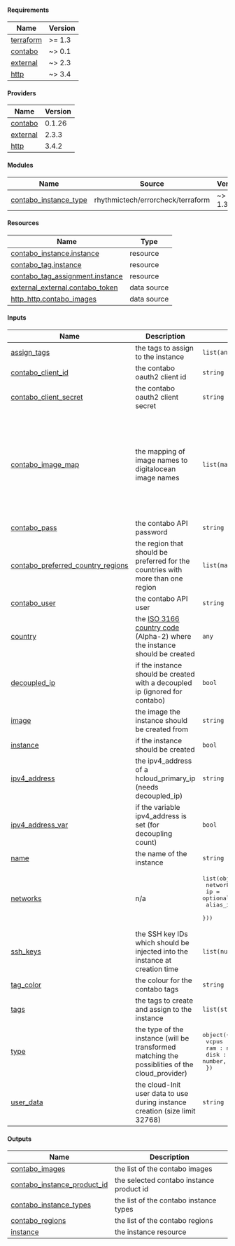<!-- BEGIN_TF_DOCS -->
#### Requirements

| Name | Version |
|------|---------|
| <a name="requirement_terraform"></a> [terraform](#requirement\_terraform) | >= 1.3 |
| <a name="requirement_contabo"></a> [contabo](#requirement\_contabo) | ~> 0.1 |
| <a name="requirement_external"></a> [external](#requirement\_external) | ~> 2.3 |
| <a name="requirement_http"></a> [http](#requirement\_http) | ~> 3.4 |

#### Providers

| Name | Version |
|------|---------|
| <a name="provider_contabo"></a> [contabo](#provider\_contabo) | 0.1.26 |
| <a name="provider_external"></a> [external](#provider\_external) | 2.3.3 |
| <a name="provider_http"></a> [http](#provider\_http) | 3.4.2 |

#### Modules

| Name | Source | Version |
|------|--------|---------|
| <a name="module_contabo_instance_type"></a> [contabo\_instance\_type](#module\_contabo\_instance\_type) | rhythmictech/errorcheck/terraform | ~> 1.3.0 |

#### Resources

| Name | Type |
|------|------|
| [contabo_instance.instance](https://registry.terraform.io/providers/contabo/contabo/latest/docs/resources/instance) | resource |
| [contabo_tag.instance](https://registry.terraform.io/providers/contabo/contabo/latest/docs/resources/tag) | resource |
| [contabo_tag_assignment.instance](https://registry.terraform.io/providers/contabo/contabo/latest/docs/resources/tag_assignment) | resource |
| [external_external.contabo_token](https://registry.terraform.io/providers/hashicorp/external/latest/docs/data-sources/external) | data source |
| [http_http.contabo_images](https://registry.terraform.io/providers/hashicorp/http/latest/docs/data-sources/http) | data source |

#### Inputs

| Name | Description | Type | Default | Required |
|------|-------------|------|---------|:--------:|
| <a name="input_assign_tags"></a> [assign\_tags](#input\_assign\_tags) | the tags to assign to the instance | `list(any)` | `[]` | no |
| <a name="input_contabo_client_id"></a> [contabo\_client\_id](#input\_contabo\_client\_id) | the contabo oauth2 client id | `string` | n/a | yes |
| <a name="input_contabo_client_secret"></a> [contabo\_client\_secret](#input\_contabo\_client\_secret) | the contabo oauth2 client secret | `string` | n/a | yes |
| <a name="input_contabo_image_map"></a> [contabo\_image\_map](#input\_contabo\_image\_map) | the mapping of image names to digitalocean image names | `list(map(string))` | <pre>[<br>  {<br>    "alma-8": "almalinux-8",<br>    "alma-9": "almalinux-9",<br>    "debian-10": "debian-10-x64",<br>    "debian-11": "debian-11-x64",<br>    "debian-12": "debian-12-x64",<br>    "rocky-8": "rockylinux-8",<br>    "rocky-9": "rockylinux-9"<br>  }<br>]</pre> | no |
| <a name="input_contabo_pass"></a> [contabo\_pass](#input\_contabo\_pass) | the contabo API password | `string` | n/a | yes |
| <a name="input_contabo_preferred_country_regions"></a> [contabo\_preferred\_country\_regions](#input\_contabo\_preferred\_country\_regions) | the region that should be preferred for the countries with more than one region | `list(map(string))` | <pre>[<br>  {<br>    "US": "US-central"<br>  }<br>]</pre> | no |
| <a name="input_contabo_user"></a> [contabo\_user](#input\_contabo\_user) | the contabo API user | `string` | n/a | yes |
| <a name="input_country"></a> [country](#input\_country) | the [ISO 3166 country code](https://www.iso.org/obp/ui/#search) (Alpha-2) where the instance should be created | `any` | `null` | no |
| <a name="input_decoupled_ip"></a> [decoupled\_ip](#input\_decoupled\_ip) | if the instance should be created with a decoupled ip (ignored for contabo) | `bool` | `false` | no |
| <a name="input_image"></a> [image](#input\_image) | the image the instance should be created from | `string` | `null` | no |
| <a name="input_instance"></a> [instance](#input\_instance) | if the instance should be created | `bool` | `true` | no |
| <a name="input_ipv4_address"></a> [ipv4\_address](#input\_ipv4\_address) | the ipv4\_address of a hcloud\_primary\_ip (needs decoupled\_ip) | `string` | `null` | no |
| <a name="input_ipv4_address_var"></a> [ipv4\_address\_var](#input\_ipv4\_address\_var) | if the variable ipv4\_address is set (for decoupling count) | `bool` | `false` | no |
| <a name="input_name"></a> [name](#input\_name) | the name of the instance | `string` | `null` | no |
| <a name="input_networks"></a> [networks](#input\_networks) | n/a | <pre>list(object({<br>    network_id = number,<br>    ip         = optional(string, null)<br>    alias_ips  = optional(list(string), null)<br>  }))</pre> | `[]` | no |
| <a name="input_ssh_keys"></a> [ssh\_keys](#input\_ssh\_keys) | the SSH key IDs which should be injected into the instance at creation time | `list(number)` | `[]` | no |
| <a name="input_tag_color"></a> [tag\_color](#input\_tag\_color) | the colour for the contabo tags | `string` | `"#409ce8"` | no |
| <a name="input_tags"></a> [tags](#input\_tags) | the tags to create and assign to the instance | `list(string)` | `[]` | no |
| <a name="input_type"></a> [type](#input\_type) | the type of the instance (will be transformed matching the possiblities of the cloud\_provider) | <pre>object({<br>    vcpus : number,<br>    ram : number,<br>    disk : number,<br>  })</pre> | `null` | no |
| <a name="input_user_data"></a> [user\_data](#input\_user\_data) | the cloud-Init user data to use during instance creation (size limit 32768) | `string` | `null` | no |

#### Outputs

| Name | Description |
|------|-------------|
| <a name="output_contabo_images"></a> [contabo\_images](#output\_contabo\_images) | the list of the contabo images |
| <a name="output_contabo_instance_product_id"></a> [contabo\_instance\_product\_id](#output\_contabo\_instance\_product\_id) | the selected contabo instance product id |
| <a name="output_contabo_instance_types"></a> [contabo\_instance\_types](#output\_contabo\_instance\_types) | the list of the contabo instance types |
| <a name="output_contabo_regions"></a> [contabo\_regions](#output\_contabo\_regions) | the list of the contabo regions |
| <a name="output_instance"></a> [instance](#output\_instance) | the instance resource |
<!-- END_TF_DOCS -->